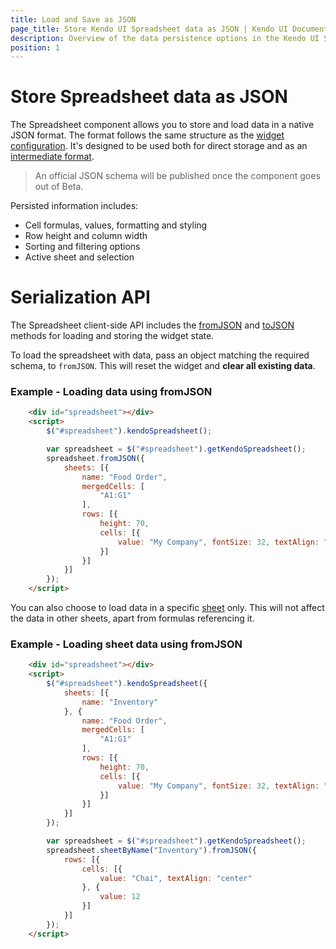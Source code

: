 ```yaml
---
title: Load and Save as JSON
page_title: Store Kendo UI Spreadsheet data as JSON | Kendo UI Documentation
description: Overview of the data persistence options in the Kendo UI Spreadsheet
position: 1
---
```


# Store Spreadsheet data as JSON

The Spreadsheet component allows you to store and load data in a native JSON format.
The format follows the same structure as the [widget configuration](/api/javascript/ui/spreadsheet#configuration).
It's designed to be used both for direct storage and as an [intermediate format](convert-between-formats).

> An official JSON schema will be published once the component goes out of Beta.

Persisted information includes:
* Cell formulas, values, formatting and styling
* Row height and column width
* Sorting and filtering options
* Active sheet and selection

# Serialization API

The Spreadsheet client-side API includes the
[fromJSON](/api/javascript/ui/spreadsheet#methods-fromJSON) and
[toJSON](http://localhost/kendo-ui/api/javascript/ui/spreadsheet#methods-toJSON) methods for loading and storing the widget state.

To load the spreadsheet with data, pass an object matching the required schema, to `fromJSON`.
This will reset the widget and **clear all existing data**.

### Example - Loading data using fromJSON
```html
    <div id="spreadsheet"></div>
    <script>
        $("#spreadsheet").kendoSpreadsheet();

        var spreadsheet = $("#spreadsheet").getKendoSpreadsheet();
        spreadsheet.fromJSON({
            sheets: [{
                name: "Food Order",
                mergedCells: [
                    "A1:G1"
                ],
                rows: [{
                    height: 70,
                    cells: [{
                        value: "My Company", fontSize: 32, textAlign: "center"
                    }]
                }]
            }]
        });
    </script>
```

You can also choose to load data in a specific [sheet](/api/javascript/spreadsheet/sheet) only.
This will not affect the data in other sheets, apart from formulas referencing it.

### Example - Loading sheet data using fromJSON
```html
    <div id="spreadsheet"></div>
    <script>
        $("#spreadsheet").kendoSpreadsheet({
            sheets: [{
                name: "Inventory"
            }, {
                name: "Food Order",
                mergedCells: [
                    "A1:G1"
                ],
                rows: [{
                    height: 70,
                    cells: [{
                        value: "My Company", fontSize: 32, textAlign: "center"
                    }]
                }]
            }]
        });

        var spreadsheet = $("#spreadsheet").getKendoSpreadsheet();
        spreadsheet.sheetByName("Inventory").fromJSON({
            rows: [{
                cells: [{
                    value: "Chai", textAlign: "center"
                }, {
                    value: 12
                }]
            }]
        });
    </script>
```
